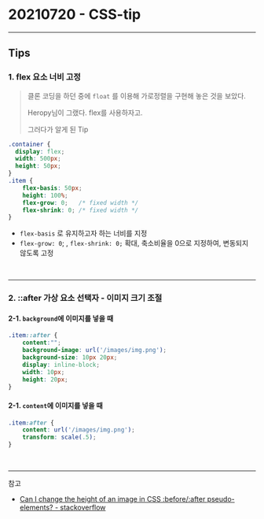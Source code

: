 # 20210720 - CSS-tip

---

## Tips

### 1. flex 요소 너비 고정

> 클론 코딩을 하던 중에  `float` 를 이용해 가로정렬을 구현해 놓은 것을 보았다.
>
> Heropy님이 그랬다. flex를 사용하자고.
>
> 그러다가 알게 된 Tip

```css
.container {
  display: flex;
  width: 500px;
  height: 50px;
}
.item {
    flex-basis: 50px;
    height: 100%;
    flex-grow: 0;   /* fixed width */
    flex-shrink: 0; /* fixed width */
}
```

- `flex-basis` 로 유지하고자 하는 너비를 지정
- `flex-grow: 0`; , `flex-shrink: 0;` 확대, 축소비율을 0으로 지정하여, 변동되지 않도록 고정



<br>

---

### 2. ::after 가상 요소 선택자 - 이미지 크기 조절

#### 2-1. `background`에 이미지를 넣을 때

```css
.item::after {
    content:"";
    background-image: url('/images/img.png');
    background-size: 10px 20px;
    display: inline-block;
    width: 10px; 
    height: 20px;
}
```

#### 2-1. `content`에 이미지를 넣을 때

```css
.item:after {
    content: url('/images/img.png');
    transform: scale(.5);
}
```





<br>

---

참고

- [Can I change the height of an image in CSS :before/:after pseudo-elements? - stackoverflow](https://stackoverflow.com/questions/8977957/can-i-change-the-height-of-an-image-in-css-before-after-pseudo-elements)
